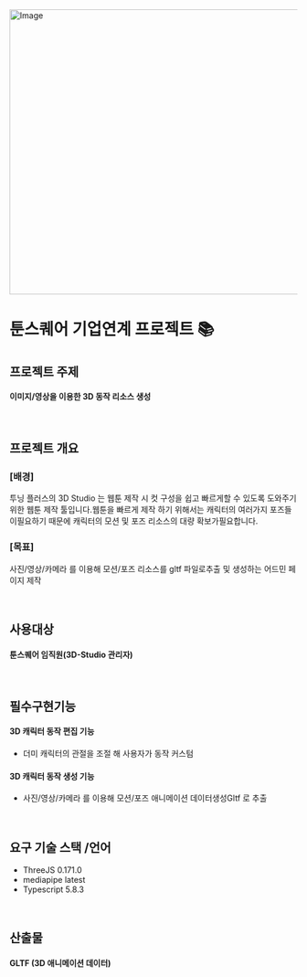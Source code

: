 <img width="1321" height="499" alt="Image" src="https://github.com/user-attachments/assets/1d5c1282-44fd-4e60-883c-fe80cc1f5cb5" />

# 툰스퀘어 기업연계 프로젝트 :books:

## 프로젝트 주제
#### 이미지/영상을 이용한 3D 동작 리소스 생성

<br>

## 프로젝트 개요
### [배경]
투닝 플러스의 3D Studio 는 웹툰 제작 시 컷 구성을 쉽고 빠르게할 수 있도록 도와주기 위한 웹툰 제작 툴입니다.웹툰을 빠르게 제작 하기 위해서는 캐릭터의 여러가지 포즈들이필요하기 때문에 캐릭터의 모션 및 포즈 리소스의 대량 확보가필요합니다.

### [목표]
사진/영상/카메라 를 이용해 모션/포즈 리소스를 gltf 파일로추출 및 생성하는 어드민 페이지 제작

<br>

## 사용대상
#### 툰스퀘어 임직원(3D-Studio 관리자)

<br>

## 필수구현기능
#### 3D 캐릭터 동작 편집 기능
- 더미 캐릭터의 관절을 조절 해 사용자가 동작 커스텀
#### 3D 캐릭터 동작 생성 기능
- 사진/영상/카메라 를 이용해 모션/포즈 애니메이션 데이터생성Gltf 로 추출

<br>

## 요구 기술 스택 /언어
- ThreeJS 0.171.0
- mediapipe latest
- Typescript 5.8.3

<br>

## 산출물
#### GLTF (3D 애니메이션 데이터)
  


